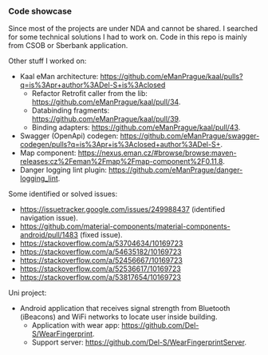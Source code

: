 ### Code showcase

Since most of the projects are under NDA and cannot be shared. I searched for some technical 
solutions I had to work on. Code in this repo is mainly from CSOB or Sberbank application.

Other stuff I worked on:
- Kaal eMan architecture: https://github.com/eManPrague/kaal/pulls?q=is%3Apr+author%3ADel-S+is%3Aclosed
  - Refactor Retrofit caller from the lib: https://github.com/eManPrague/kaal/pull/34.
  - Databinding fragments: https://github.com/eManPrague/kaal/pull/39.
  - Binding adapters: https://github.com/eManPrague/kaal/pull/43.
- Swagger (OpenApi) codegen: https://github.com/eManPrague/swagger-codegen/pulls?q=is%3Apr+is%3Aclosed+author%3ADel-S+.
- Map component: https://nexus.eman.cz/#browse/browse:maven-releases:cz%2Feman%2Fmap%2Fmap-component%2F0.11.8.
- Danger logging lint plugin: https://github.com/eManPrague/danger-logging_lint.

Some identified or solved issues:
- https://issuetracker.google.com/issues/249988437 (identified navigation issue).
- https://github.com/material-components/material-components-android/pull/1483 (fixed issue).
- https://stackoverflow.com/a/53704634/10169723
- https://stackoverflow.com/a/54635182/10169723
- https://stackoverflow.com/a/52456667/10169723
- https://stackoverflow.com/a/52536617/10169723
- https://stackoverflow.com/a/53817654/10169723

Uni project:
- Android application that receives signal strength from Bluetooth (iBeacons) and WiFi networks to locate user inside building.
  - Application with wear app: https://github.com/Del-S/WearFingerprint.
  - Support server: https://github.com/Del-S/WearFingerprintServer.
